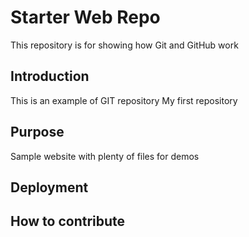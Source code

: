 # Starter Web Repo

This repository is for showing how Git and GitHub work 

## Introduction

This is an example of GIT repository
My first repository

## Purpose

Sample website with plenty of files for demos

## Deployment

## How to contribute